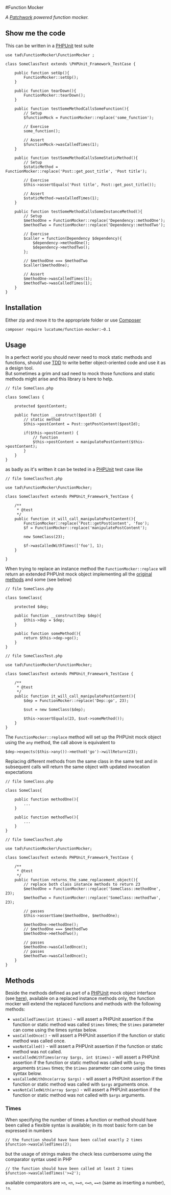 #Function Mocker

*A [Patchwork](http://antecedent.github.io/patchwork/) powered function mocker.*

## Show me the code
This can be written in a [PHPUnit](http://phpunit.de/) test suite

    use tad\FunctionMocker\FunctionMocker ;

    class SomeClassTest extends \PHPUnit_Framework_TestCase {
        
        public function setUp(){
            FunctionMocker::setUp();
        }

        public function tearDown(){
            FunctionMocker::tearDown();
        }

        public function testSomeMethodCallsSomeFunction(){
            // Setup
            $functionMock = FunctionMocker::replace('some_function');

            // Exercise
            some_function();

            // Assert
            $functionMock->wasCalledTimes(1);
        }

        public function testSomeMethodCallsSomeStaticMethod(){
            // Setup
            $staticMethod = FunctionMocker::replace('Post::get_post_title', 'Post title');

            // Exercise
            $this->assertEquals('Post title', Post::get_post_title());

            // Assert
            $staticMethod->wasCalledTimes(1);
        }

        public function testSomeMethodCallsSomeInstanceMethod(){
            // Setup
            $methodOne = FunctionMocker::replace('Dependency::methodOne');
            $methodTwo = FunctionMocker::replace('Dependency::methodTwo');

            // Exercise
            $caller = function(Dependency $dependency){
                $dependency->methodOne();
                $dependency->methodTwo();
            };

            // $methodOne === $methodTwo
            $caller($methodOne);

            // Assert
            $methodOne->wasCalledTimes(1);
            $methodTwo->wasCalledTimes(1);
        }
    }

## Installation
Either zip and move it to the appropriate folder or use [Composer](https://getcomposer.org/)

    composer require lucatume/function-mocker:~0.1

## Usage
In a perfect world you should never need to mock static methods and functions, should use [TDD](http://en.wikipedia.org/wiki/Test-driven_development) to write better object-oriented code and use it as a design tool.  
But sometimes a grim and sad need to mock those functions and static methods might arise and this library is here to help.

    // file SomeClass.php

    class SomeClass {

        protected $postContent;

        public function __construct($postId) {
            // static method
            $this->postContent = Post::getPostContent($postId);

            if($this->postContent) {
                // function
                $this->postContent = manipulatePostContent($this->postContent);
            }
        }
    }

as badly as it's written it can be tested in a [PHPUnit](http://phpunit.de/) test case like

    // file SomeClassTest.php   

    use tad\FunctionMocker\FunctionMocker;

    class SomeClassTest extends PHPUnit_Framework_TestCase {
    
        /**
         * @test
         */
        public function it_will_call_manipulatePostContent(){
            FunctionMocker::replace('Post::getPostContent', 'foo');
            $f = FunctionMocker::replace('manipulatePostContent');

            new SomeClass(23);

            $f->wasCalledWithTimes(['foo'], 1);
        }

    }

When trying to replace an instance method the `FunctionMocker::replace` will return an extended PHPUnit mock object implementing all the [original methods](https://phpunit.de/manual/current/en/test-doubles.html) and some (see below)

    // file SomeClass.php

    class SomeClass{

        protected $dep;

        public function __construct(Dep $dep){
            $this->dep = $dep;
        }

        public function someMethod(){
            return $this->dep->go();
        }
    }

    // file SomeClassTest.php   
    
    use tad\FunctionMocker\FunctionMocker;

    class SomeClassTest extends PHPUnit_Framework_TestCase {
    
        /**
         * @test
         */
        public function it_will_call_manipulatePostContent(){
            $dep = FunctionMocker::replace('Dep::go', 23);

            $sut = new SomeClass($dep);

            $this->assertEquals(23, $sut->someMethod());
        }
    }

The `FunctionMocker::replace` method will set up the PHPUnit mock object using the `any` method, the call above is equivalent to

    $dep->expects($this->any())->method('go')->willReturn(23);

Replacing different methods from the same class in the same test and in subsequent calls will return the same object with updated invocation expectations

    // file SomeClass.php

    class SomeClass{

        public function methodOne(){
            ...
        }

        public function methodTwo(){
            ...
        }
    }

    // file SomeClassTest.php   
    
    use tad\FunctionMocker\FunctionMocker;

    class SomeClassTest extends PHPUnit_Framework_TestCase {
    
        /**
         * @test
         */
        public function returns_the_same_replacement_object(){
            // replace both class instance methods to return 23
            $methodOne = FunctionMocker::replace('SomeClass::methodOne', 23);
            $methodTwo = FunctionMocker::replace('SomeClass::methodTwo', 23);
            
            // passes
            $this->assertSame($methodOne, $methodOne);

            $methodOne->methodOne();
            // $methodOne === $methodTwo
            $methodOne->methodTwo();

            // passes
            $methodOne->wasCalledOnce();
            // passes
            $methodTwo->wasCalledOnce();
        }
    }

## Methods
Beside the methods defined as part of a [PHPUnit](http://phpunit.de/) mock object interface (see [here](https://phpunit.de/manual/3.7/en/test-doubles.html)), available on a replaced instance methods only, the function mocker will extend the replaced functions and methods with the following methods:

* `wasCalledTimes(int $times)` - will assert a PHPUnit assertion if the function or static method was called `$times` times; the `$times` parameter can come using the times syntax below.
* `wasCalledOnce()` - will assert a PHPUnit assertion if the function or static method was called once.
* `wasNotCalled()` - will assert a PHPUnit assertion if the function or static method was not called.
* `wasCalledWithTimes(array $args, int $times)` - will assert a PHPUnit assertion if the function or static method was called with `$args` arguments `$times` times; the `$times` parameter can come using the times syntax below.
* `wasCalledWithOnce(array $args)` - will assert a PHPUnit assertion if the function or static method was called with `$args` arguments once.
* `wasNotCalledWith(array $args)` - will assert a PHPUnit assertion if the function or static method was not called with `$args` arguments.

### Times
When specifying the number of times a function or method should have been called a flexible syntax is available; in its most basic form can be expressed in numbers
    
    // the function should have have been called exactly 2 times
    $function->wasCalledTimes(2);

but the usage of strings makes the check less cumbersome using the comparator syntax used in PHP

    // the function should have been called at least 2 times
    $function->wasCalledTimes('>=2');

available comparators are `>n`, `<n`, `>=n`, `<=n`, `==n` (same as inserting a number), `!n`.
